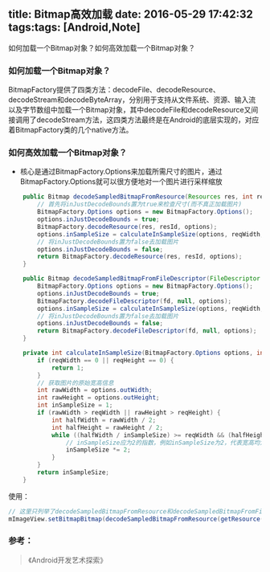 title: Bitmap高效加载
date: 2016-05-29 17:42:32
tags:tags: [Android,Note]
---

如何加载一个Bitmap对象？如何高效加载一个Bitmap对象？

<!--more-->

### 如何加载一个Bitmap对象？

BitmapFactory提供了四类方法：decodeFile、decodeResource、decodeStream和decodeByteArray，分别用于支持从文件系统、资源、输入流以及字节数组中加载一个Bitmap对象，其中decodeFile和decodeResource又间接调用了decodeStream方法，这四类方法最终是在Android的底层实现的，对应着BitmapFactory类的几个native方法。


### 如何高效加载一个Bitmap对象？
* 核心是通过BitmapFactory.Options来加载所需尺寸的图片，通过BitmapFactory.Options就可以很方便地对一个图片进行采样缩放

``` java
    public Bitmap decodeSampledBitmapFromResource(Resources res, int resId, int reqWidth, int reqHeight) {
        // 首先将inJustDecodeBounds置为true来检查尺寸(而不真正加载图片)
        BitmapFactory.Options options = new BitmapFactory.Options();
        options.inJustDecodeBounds = true;
        BitmapFactory.decodeResource(res, resId, options);
        options.inSampleSize = calculateInSampleSize(options, reqWidth, reqHeight);
        // 将inJustDecodeBounds置为false去加载图片
        options.inJustDecodeBounds = false;
        return BitmapFactory.decodeResource(res, resId, options);
    }
```

``` java
    public Bitmap decodeSampledBitmapFromFileDescriptor(FileDescriptor fd, int reqWidth, int reqHeight) {
        BitmapFactory.Options options = new BitmapFactory.Options();
        options.inJustDecodeBounds = true;
        BitmapFactory.decodeFileDescriptor(fd, null, options);
        options.inSampleSize = calculateInSampleSize(options, reqWidth, reqHeight);
        // 将inJustDecodeBounds置为false去加载图片
        options.inJustDecodeBounds = false;
        return BitmapFactory.decodeFileDescriptor(fd, null, options);
    }
```

``` java
    private int calculateInSampleSize(BitmapFactory.Options options, int reqWidth, int reqHeight) {
        if (reqWidth == 0 || reqHeight == 0) {
            return 1;
        }
        // 获取图片的原始宽高信息
        int rawWidth = options.outWidth;
        int rawHeight = options.outHeight;
        int inSampleSize = 1;
        if (rawWidth > reqWidth || rawHeight > reqHeight) {
            int halfWidth = rawWidth / 2;
            int halfHeight = rawHeight / 2;
            while ((halfWidth / inSampleSize) >= reqWidth && (halfHeight / inSampleSize) >= reqHeight) {
                // inSampleSize应为2的指数，例如inSampleSize为2，代表宽高均为原来的1/2
                inSampleSize *= 2;
            }
        }
        return inSampleSize;
    }
```

使用：
``` java
// 这里只列举了decodeSampledBitmapFromResource和decodeSampledBitmapFromFileDescriptor，其他类似
mImageView.setBitmapBitmap(decodeSampledBitmapFromResource(getResource(),R.id.img,100,100));
```



### 参考：
> 《Android开发艺术探索》